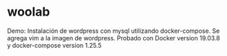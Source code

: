 # woolab
Demo: Instalación de wordpress con mysql utilizando docker-compose. Se agrega vim a la imagen de wordpress.
Probado con Docker version 19.03.8 y docker-compose version 1.25.5
